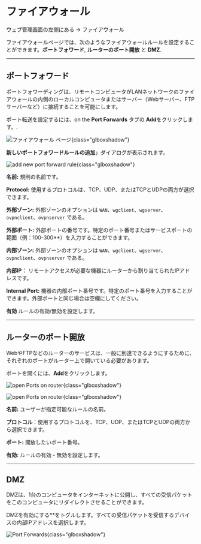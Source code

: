 # ファイアウォール

ウェブ管理画面の左側にある -> ファイアウォール

ファイアウォールページでは、次のようなファイアウォールルールを設定することができます。**ポートフォワード**, **ルーターのポート開放** と **DMZ**.

---

## ポートフォワード


ポートフォワーディングは、リモートコンピュータがLANネットワークのファイアウォールの内側のローカルコンピュータまたはサーバー（Webサーバー、FTPサーバーなど）に接続することを可能にします。

ポート転送を設定するには、on the **Port Forwards** タブの **Add**をクリックします。.

![ファイアウォール ページ](https://static.gl-inet.com/docs/router/en/4/tutorials/firewall/firewall.png){class="glboxshadow"}

**新しいポートフォワードルールの追加**」ダイアログが表示されます。

![add new port forward rule](https://static.gl-inet.com/docs/router/en/4/tutorials/firewall/add_new_port_forward_rule.png){class="glboxshadow"}

**名前:** 規則の名前です。

**Protocol:** 使用するプロトコルは、TCP、UDP、またはTCPとUDPの両方が選択できます。

**外部ゾーン:** 外部ゾーンのオプションは `WAN`、`wgclient`、`wgserver`、`ovpnclient`、`ovpnserver` である。

**外部ポート:** 外部ポートの番号です。特定のポート番号またはサービスポートの範囲（例：100-300**）を入力することができます。

**内部ゾーン:** 外部ゾーンのオプションは `WAN`、`wgclient`、`wgserver`、`ovpnclient`、`ovpnserver` である。

**内部IP：**  リモートアクセスが必要な機器にルーターから割り当てられたIPアドレスです。 

**Internal Port:** 機器の内部ポート番号です。特定のポート番号を入力することができます。外部ポートと同じ場合は空欄にしてください。

 **有効** ルールの有効/無効を設定します。

---

## ルーターのポート開放

WebやFTPなどのルーターのサービスは、一般に到達できるようにするために、それぞれのポートがルーター上で開いている必要があります。

ポートを開くには、**Add**をクリックします。

![open Ports on router](https://static.gl-inet.com/docs/router/en/4/tutorials/firewall/open_ports_on_router.png){class="glboxshadow"}

![open Ports on router](https://static.gl-inet.com/docs/router/en/4/tutorials/firewall/add_new_open_port.png){class="glboxshadow"}

**名前:** ユーザーが指定可能なルールの名前。

**プロトコル**：使用するプロトコルを、TCP、UDP、またはTCPとUDPの両方から選択できます。

**ポート:** 開放したいポート番号。

**有効:** ルールの有効・無効を設定します。

---

## DMZ

DMZは、1台のコンピュータをインターネットに公開し、すべての受信パケットをこのコンピュータにリダイレクトさせることができます。

DMZを有効にする**をトグルします。すべての受信パケットを受信するデバイスの内部IPアドレスを選択します。

![Port Forwards](https://static.gl-inet.com/docs/router/en/4/tutorials/firewall/dmz.png){class="glboxshadow"}
